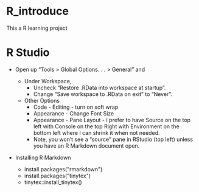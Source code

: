 # R_introduce
This a R learning project

# R Studio
+ Open up “Tools > Global Options. . . > General” and
  + Under Workspace,
    +  Uncheck “Restore .RData into workspace at startup”. 
    +  Change “Save workspace to .RData on exit” to “Never”.
  + Other Options
    +  Code - Editing - turn on soft wrap 
    + Appearance - Change Font Size 
    + Appearance - Pane Layout - I prefer to have Source on the top left with Console on the top Right with Environment on the bottom left where I can shrink it when not needed.
    +  Note, you won’t see a “source” pane in RStudio (top left) unless you have an R Markdown document open.

+ Installing R Markdown
  + install.packages("rmarkdown")
  + install.packages("tinytex")
  + tinytex::install_tinytex()


